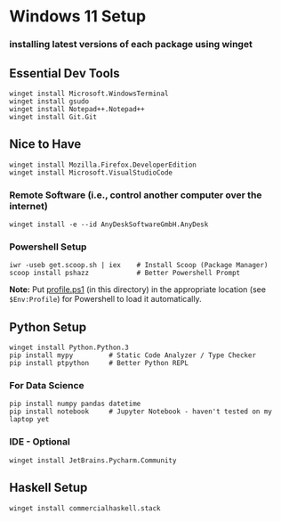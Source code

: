 # Windows 11 Setup 
### installing latest versions of each package using winget

## Essential Dev Tools
```
winget install Microsoft.WindowsTerminal
winget install gsudo
winget install Notepad++.Notepad++
winget install Git.Git
```

## Nice to Have
```
winget install Mozilla.Firefox.DeveloperEdition
winget install Microsoft.VisualStudioCode
```

### Remote Software (i.e., control another computer over the internet)
```
winget install -e --id AnyDeskSoftwareGmbH.AnyDesk 
```

### Powershell Setup
```
iwr -useb get.scoop.sh | iex    # Install Scoop (Package Manager)
scoop install pshazz            # Better Powershell Prompt
```

**Note:** Put [profile.ps1](profile.ps1) (in this directory) in the appropriate location (see `$Env:Profile`) for Powershell to load it automatically.

## Python Setup
```
winget install Python.Python.3
pip install mypy         # Static Code Analyzer / Type Checker
pip install ptpython     # Better Python REPL
```

### For Data Science
```
pip install numpy pandas datetime
pip install notebook     # Jupyter Notebook - haven't tested on my laptop yet
```

### IDE - Optional
```
winget install JetBrains.Pycharm.Community
```

## Haskell Setup
```
winget install commercialhaskell.stack
```
